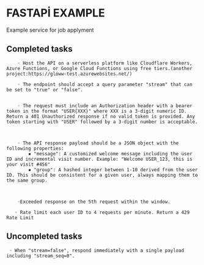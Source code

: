 # FASTAPİ EXAMPLE

Example  service for job applyment





## Completed tasks
        ◦ Host the API on a serverless platform like Cloudflare Workers, Azure Functions, or Google Cloud Functions using free tiers.(another project:https://gloww-test.azurewebsites.net/)

        ◦ The endpoint should accept a query parameter "stream" that can be set to "true" or "false".


        ◦ The request must include an Authorization header with a bearer token in the format "USER{XXX}" where XXX is a 3-digit numeric ID. Return a 401 Unauthorized response if no valid token is provided. Any token starting with "USER" followed by a 3-digit number is acceptable.



        ◦ The API response payload should be a JSON object with the following properties:
            ▪ "message": A customized welcome message including the user ID and incremental visit number. Example: "Welcome USER_123, this is your visit #456"
            ▪ "group": A hashed integer between 1-10 derived from the user ID. This should be consistent for a given user, always mapping them to the same group.



        ◦Exceeded response on the 5th request within the window.

       ◦ Rate limit each user ID to 4 requests per minute. Return a 429 Rate Limit


## Uncompleted tasks
     ◦ When "stream=false", respond immediately with a single payload including "stream_seq=0".




